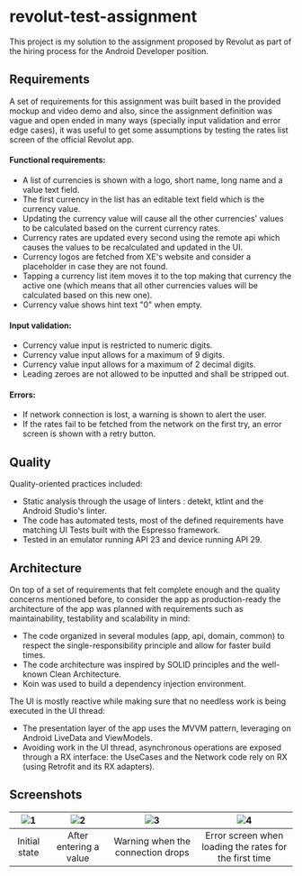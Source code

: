 # revolut-test-assignment
This project is my solution to the assignment proposed by Revolut as part of the hiring process for the Android Developer position.

## Requirements
A set of requirements for this assignment was built based in the provided mockup and video demo and also, since the assignment definition was vague and open ended in many ways (specially input validation and error edge cases), it was useful to get some assumptions by testing the rates list screen of the official Revolut app. 

#### Functional requirements:
- A list of currencies is shown with a logo, short name, long name and a value text field.
- The first currency in the list has an editable text field which is the currency value.
- Updating the currency value will cause all the other currencies' values to be calculated based on the current currency rates.
- Currency rates are updated every second using the remote api which causes the values to be recalculated and updated in the UI.
- Currency logos are fetched from XE's website and consider a placeholder in case they are not found.
- Tapping a currency list item moves it to the top making that currency the active one (which means that all other currencies values will be calculated based on this new one).
- Currency value shows hint text "0" when empty.

#### Input validation:
- Currency value input is restricted to numeric digits.
- Currency value input allows for a maximum of 9 digits.
- Currency value input allows for a maximum of 2 decimal digits.
- Leading zeroes are not allowed to be inputted and shall be stripped out.

#### Errors:
- If network connection is lost, a warning is shown to alert the user.
- If the rates fail to be fetched from the network on the first try, an error screen is shown with a retry button.

## Quality
Quality-oriented practices included:
- Static analysis through the usage of linters : detekt, ktlint and the Android Studio's linter. 
- The code has automated tests, most of the defined requirements have matching UI Tests built with the Espresso framework.
- Tested in an emulator running API 23 and device running API 29.

## Architecture
On top of a set of requirements that felt complete enough and the quality concerns mentioned before, to consider the app as production-ready the architecture of the app was planned with requirements such as maintainability, testability and scalability in mind:
 - The code organized in several modules (app, api, domain, common) to respect the single-responsibility principle and allow for faster build times.
 - The code architecture was inspired by SOLID principles and the well-known Clean Architecture.
- Koin was used to build a dependency injection environment.

The UI is mostly reactive while making sure that no needless work is being executed in the UI thread:
 - The presentation layer of the app uses the MVVM pattern, leveraging on Android LiveData and ViewModels.
 - Avoiding work in the UI thread, asynchronous operations are exposed through a RX interface: the UseCases and the Network code rely on RX (using Retrofit and its RX adapters).

## Screenshots
| ![1](../master/screenshots/1.png) | ![2](../master/screenshots/2.png) | ![3](../master/screenshots/3.png) | ![4](../master/screenshots/4.png)
|:---:|:---:|:---:|:---:|
| Initial state | After entering a value | Warning when the connection drops | Error screen when loading the rates for the first time
